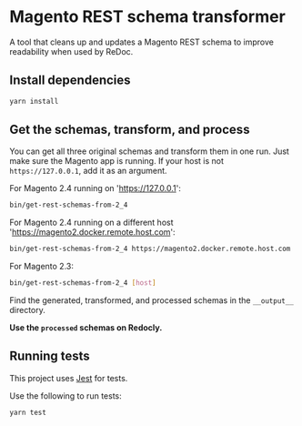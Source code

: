 # Magento REST schema transformer

A tool that cleans up and updates a Magento REST schema to improve readability when used by ReDoc.

## Install dependencies

```sh
yarn install
```

## Get the schemas, transform, and process

You can get all three original schemas and transform them in one run.
Just make sure the Magento app is running.
If your host is not `https://127.0.0.1`, add it as an argument.

For Magento 2.4 running on 'https://127.0.0.1':

```bash
bin/get-rest-schemas-from-2_4
```

For Magento 2.4 running on a different host 'https://magento2.docker.remote.host.com':

```bash
bin/get-rest-schemas-from-2_4 https://magento2.docker.remote.host.com
```

For Magento 2.3:

```bash
bin/get-rest-schemas-from-2_4 [host]
```

Find the generated, transformed, and processed schemas in the `__output__` directory.

__Use the `processed` schemas on Redocly.__

## Running tests

This project uses [Jest][] for tests.

Use the following to run tests:

```sh
yarn test
```

[jest]: https://jestjs.io/docs/en/getting-started
